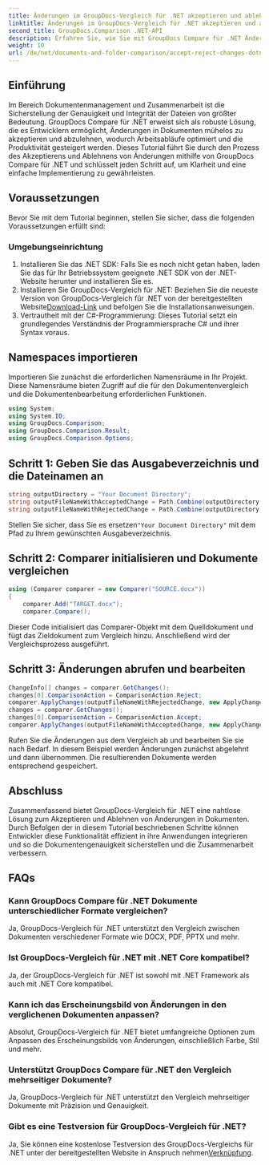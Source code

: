 ```yaml
---
title: Änderungen im GroupDocs-Vergleich für .NET akzeptieren und ablehnen
linktitle: Änderungen im GroupDocs-Vergleich für .NET akzeptieren und ablehnen
second_title: GroupDocs.Comparison .NET-API
description: Erfahren Sie, wie Sie mit GroupDocs Compare für .NET Änderungen in Dokumenten akzeptieren und ablehnen. Optimieren Sie Ihre Dokumenten-Workflows mühelos.
weight: 10
url: /de/net/documents-and-folder-comparison/accept-reject-changes-dotnet/
---
```

## Einführung
Im Bereich Dokumentenmanagement und Zusammenarbeit ist die Sicherstellung der Genauigkeit und Integrität der Dateien von größter Bedeutung. GroupDocs Compare für .NET erweist sich als robuste Lösung, die es Entwicklern ermöglicht, Änderungen in Dokumenten mühelos zu akzeptieren und abzulehnen, wodurch Arbeitsabläufe optimiert und die Produktivität gesteigert werden. Dieses Tutorial führt Sie durch den Prozess des Akzeptierens und Ablehnens von Änderungen mithilfe von GroupDocs Compare für .NET und schlüsselt jeden Schritt auf, um Klarheit und eine einfache Implementierung zu gewährleisten.
## Voraussetzungen
Bevor Sie mit dem Tutorial beginnen, stellen Sie sicher, dass die folgenden Voraussetzungen erfüllt sind:
### Umgebungseinrichtung
1. Installieren Sie das .NET SDK: Falls Sie es noch nicht getan haben, laden Sie das für Ihr Betriebssystem geeignete .NET SDK von der .NET-Website herunter und installieren Sie es.
2.  Installieren Sie GroupDocs-Vergleich für .NET: Beziehen Sie die neueste Version von GroupDocs-Vergleich für .NET von der bereitgestellten Website[Download-Link](https://releases.groupdocs.com/comparison/net/) und befolgen Sie die Installationsanweisungen.
3. Vertrautheit mit der C#-Programmierung: Dieses Tutorial setzt ein grundlegendes Verständnis der Programmiersprache C# und ihrer Syntax voraus.

## Namespaces importieren
Importieren Sie zunächst die erforderlichen Namensräume in Ihr Projekt. Diese Namensräume bieten Zugriff auf die für den Dokumentenvergleich und die Dokumentenbearbeitung erforderlichen Funktionen.

```csharp
using System;
using System.IO;
using GroupDocs.Comparison;
using GroupDocs.Comparison.Result;
using GroupDocs.Comparison.Options;
```
## Schritt 1: Geben Sie das Ausgabeverzeichnis und die Dateinamen an
```csharp
string outputDirectory = "Your Document Directory";
string outputFileNameWithAcceptedChange = Path.Combine(outputDirectory, "RESULT_WITH_ACCEPTED_CHANGE.docx");
string outputFileNameWithRejectedChange = Path.Combine(outputDirectory, "RESULT_WITH_REJECTED_CHANGE.docx");
```
 Stellen Sie sicher, dass Sie es ersetzen`"Your Document Directory"` mit dem Pfad zu Ihrem gewünschten Ausgabeverzeichnis.
## Schritt 2: Comparer initialisieren und Dokumente vergleichen
```csharp
using (Comparer comparer = new Comparer("SOURCE.docx"))
{
    comparer.Add("TARGET.docx");
    comparer.Compare();
```
Dieser Code initialisiert das Comparer-Objekt mit dem Quelldokument und fügt das Zieldokument zum Vergleich hinzu. Anschließend wird der Vergleichsprozess ausgeführt.
## Schritt 3: Änderungen abrufen und bearbeiten
```csharp
ChangeInfo[] changes = comparer.GetChanges();
changes[0].ComparisonAction = ComparisonAction.Reject;
comparer.ApplyChanges(outputFileNameWithRejectedChange, new ApplyChangeOptions { Changes = changes, SaveOriginalState = true });
changes = comparer.GetChanges();
changes[0].ComparisonAction = ComparisonAction.Accept;
comparer.ApplyChanges(outputFileNameWithAcceptedChange, new ApplyChangeOptions { Changes = changes });
```
Rufen Sie die Änderungen aus dem Vergleich ab und bearbeiten Sie sie nach Bedarf. In diesem Beispiel werden Änderungen zunächst abgelehnt und dann übernommen. Die resultierenden Dokumente werden entsprechend gespeichert.

## Abschluss
Zusammenfassend bietet GroupDocs-Vergleich für .NET eine nahtlose Lösung zum Akzeptieren und Ablehnen von Änderungen in Dokumenten. Durch Befolgen der in diesem Tutorial beschriebenen Schritte können Entwickler diese Funktionalität effizient in ihre Anwendungen integrieren und so die Dokumentengenauigkeit sicherstellen und die Zusammenarbeit verbessern.
## FAQs
### Kann GroupDocs Compare für .NET Dokumente unterschiedlicher Formate vergleichen?
Ja, GroupDocs-Vergleich für .NET unterstützt den Vergleich zwischen Dokumenten verschiedener Formate wie DOCX, PDF, PPTX und mehr.
### Ist GroupDocs-Vergleich für .NET mit .NET Core kompatibel?
Ja, der GroupDocs-Vergleich für .NET ist sowohl mit .NET Framework als auch mit .NET Core kompatibel.
### Kann ich das Erscheinungsbild von Änderungen in den verglichenen Dokumenten anpassen?
Absolut, GroupDocs-Vergleich für .NET bietet umfangreiche Optionen zum Anpassen des Erscheinungsbilds von Änderungen, einschließlich Farbe, Stil und mehr.
### Unterstützt GroupDocs Compare für .NET den Vergleich mehrseitiger Dokumente?
Ja, GroupDocs-Vergleich für .NET unterstützt den Vergleich mehrseitiger Dokumente mit Präzision und Genauigkeit.
### Gibt es eine Testversion für GroupDocs-Vergleich für .NET?
 Ja, Sie können eine kostenlose Testversion des GroupDocs-Vergleichs für .NET unter der bereitgestellten Website in Anspruch nehmen[Verknüpfung](https://releases.groupdocs.com/).